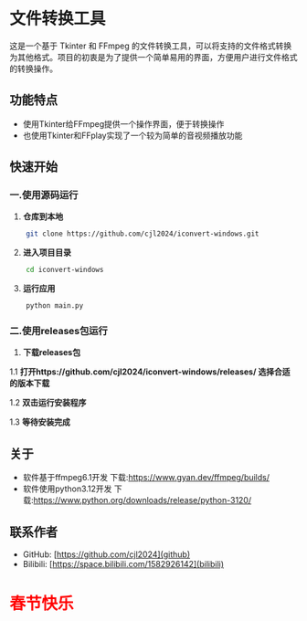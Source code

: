 # 文件转换工具

这是一个基于 Tkinter 和 FFmpeg 的文件转换工具，可以将支持的文件格式转换为其他格式。项目的初衷是为了提供一个简单易用的界面，方便用户进行文件格式的转换操作。

## 功能特点
- 使用Tkinter给FFmpeg提供一个操作界面，便于转换操作
- 也使用Tkinter和FFplay实现了一个较为简单的音视频播放功能

## 快速开始

### 一.使用源码运行

1. **仓库到本地**
```bash
	git clone https://github.com/cjl2024/iconvert-windows.git
```

2. **进入项目目录**
```bash
	cd iconvert-windows
```
3. **运行应用**
```bash
	python main.py
```

### 二.使用releases包运行
1. **下载releases包**

  1.1 **打开https://github.com/cjl2024/iconvert-windows/releases/ 选择合适的版本下载**

  1.2 **双击运行安装程序**

  1.3 **等待安装完成**



## 关于

- 软件基于ffmpeg6.1开发 下载:https://www.gyan.dev/ffmpeg/builds/
- 软件使用python3.12开发 下载:https://www.python.org/downloads/release/python-3120/


## 联系作者

- GitHub: [https://github.com/cjl2024](github)
- Bilibili: [https://space.bilibili.com/1582926142](bilibili)



# 																	<font color=red>春节快乐</font>
